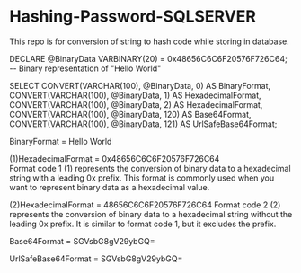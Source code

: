 # Hashing-Password-SQLSERVER
This repo is for conversion of string to hash code while storing in database.


DECLARE @BinaryData VARBINARY(20) = 0x48656C6C6F20576F726C64; -- Binary representation of "Hello World"

SELECT 
    CONVERT(VARCHAR(100), @BinaryData, 0) AS BinaryFormat,
    CONVERT(VARCHAR(100), @BinaryData, 1) AS HexadecimalFormat,
    CONVERT(VARCHAR(100), @BinaryData, 2) AS HexadecimalFormat, 
    CONVERT(VARCHAR(100), @BinaryData, 120) AS Base64Format,
    CONVERT(VARCHAR(100), @BinaryData, 121) AS UrlSafeBase64Format;


BinaryFormat  =   Hello World     

(1)HexadecimalFormat = 0x48656C6C6F20576F726C64  
Format code 1 (1) represents the conversion of binary data to a hexadecimal string with a leading 0x prefix. This format is commonly used when you want to represent binary data as a hexadecimal value.

(2)HexadecimalFormat = 48656C6C6F20576F726C64 
Format code 2 (2) represents the conversion of binary data to a hexadecimal string without the leading 0x prefix. It is similar to format code 1, but it excludes the prefix.

Base64Format   = SGVsbG8gV29ybGQ= 

UrlSafeBase64Format =  SGVsbG8gV29ybGQ=
